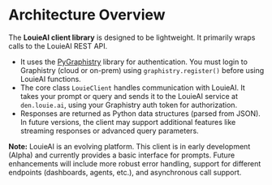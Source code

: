 # Architecture Overview

The **LouieAI client library** is designed to be lightweight. It primarily wraps calls to the LouieAI REST API.

- It uses the [PyGraphistry](https://github.com/graphistry/pygraphistry) library for authentication. You must login to Graphistry (cloud or on-prem) using `graphistry.register()` before using LouieAI functions.
- The core class `LouieClient` handles communication with LouieAI. It takes your prompt or query and sends it to the LouieAI service at `den.louie.ai`, using your Graphistry auth token for authorization.
- Responses are returned as Python data structures (parsed from JSON). In future versions, the client may support additional features like streaming responses or advanced query parameters.

**Note:** LouieAI is an evolving platform. This client is in early development (Alpha) and currently provides a basic interface for prompts. Future enhancements will include more robust error handling, support for different endpoints (dashboards, agents, etc.), and asynchronous call support.
